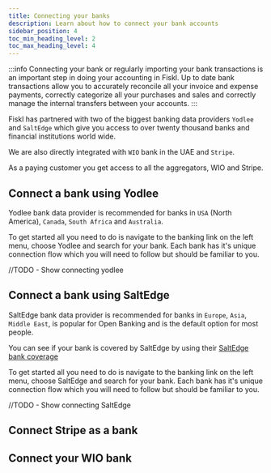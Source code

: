 ```yaml
---
title: Connecting your banks
description: Learn about how to connect your bank accounts
sidebar_position: 4
toc_min_heading_level: 2
toc_max_heading_level: 4
---
```


:::info
Connecting your bank or regularly importing your bank transactions is an important step in doing your accounting in Fiskl.
Up to date bank transactions allow you to accurately reconcile all your invoice and expense payments, correctly categorize all your purchases and sales and correctly manage the internal transfers between your accounts.
:::

Fiskl has partnered with two of the biggest banking data providers `Yodlee` and `SaltEdge` which give you access to over twenty thousand banks and financial institutions world wide.

We are also directly integrated with `WIO` bank in the UAE and `Stripe`.

As a paying customer you get access to all the aggregators, WIO and Stripe.

## Connect a bank using Yodlee

Yodlee bank data provider is recommended for banks in `USA` (North America), `Canada`, `South Africa` and `Australia`.

To get started all you need to do is navigate to the banking link on the left menu, choose Yodlee and search for your bank. Each bank has it's unique connection flow which you will need to follow but should be familiar to you.

//TODO - Show connecting yodlee


## Connect a bank using SaltEdge

SaltEdge bank data provider is recommended for banks in `Europe`, `Asia`, `Middle East`, is popular for Open Banking and is the default option for most people.

You can see if your bank is covered by SaltEdge by using their [SaltEdge bank coverage](https://www.saltedge.com/products/account_information/coverage)

To get started all you need to do is navigate to the banking link on the left menu, choose SaltEdge and search for your bank. Each bank has it's unique connection flow which you will need to follow but should be familiar to you.

//TODO - Show connecting SaltEdge

## Connect Stripe as a bank



## Connect your WIO bank
